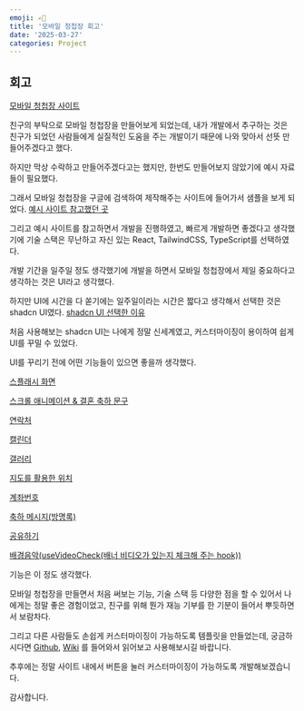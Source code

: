 ```yaml
---
emoji: ✍🏻
title: '모바일 청첩장 회고'
date: '2025-03-27'
categories: Project
---
```


## 회고

[모바일 청첩장 사이트](https://weddinginvitation-mu.vercel.app/)

친구의 부탁으로 모바일 청첩장을 만들어보게 되었는데, 내가 개발에서 추구하는 것은 친구가 되었던 사람들에게 실질적인 도움을 주는 개발이기 때문에 나와 맞아서 선뜻 만들어주겠다고 했다.

하지만 막상 수락하고 만들어주겠다고는 했지만, 한번도 만들어보지 않았기에 예시 자료들이 필요했다.

그래서 모바일 청첩장을 구글에 검색하여 제작해주는 사이트에 들어가서 샘플을 보게 되었다. [예시 사이트 참고했던 곳](https://theirmood.com/)

그리고 예시 사이트를 참고하면서 개발을 진행하였고, 빠르게 개발하면 좋겠다고 생각했기에 기술 스택은 무난하고 자신 있는 React, TailwindCSS, TypeScript를 선택하였다.

개발 기간을 일주일 정도 생각했기에 개발을 하면서 모바일 청첩장에서 제일 중요하다고 생각하는 것은 UI라고 생각했다.

하지만 UI에 시간을 다 쏟기에는 일주일이라는 시간은 짧다고 생각해서 선택한 것은 shadcn UI였다. [shadcn UI 선택한 이유](https://github.com/ssseok/wedding.invitation/wiki/TailwindCSS--&--Shadcn-UI-%EC%82%AC%EC%9A%A9%ED%95%9C-%EC%9D%B4%EC%9C%A0)

처음 사용해보는 shadcn UI는 나에게 정말 신세계였고, 커스터마이징이 용이하여 쉽게 UI를 꾸밀 수 있었다.

UI를 꾸리기 전에 어떤 기능들이 있으면 좋을까 생각했다.

[스플래시 화면](https://github.com/ssseok/wedding.invitation/wiki/%EA%B8%B0%EB%8A%A5-%7C-%EC%8A%A4%ED%94%8C%EB%9E%98%EC%8B%9C-%ED%99%94%EB%A9%B4)

[스크롤 애니메이션 & 결혼 축하 문구](https://github.com/ssseok/wedding.invitation/wiki/%EA%B8%B0%EB%8A%A5-%7C-%EC%8A%A4%ED%81%AC%EB%A1%A4-%EC%95%A0%EB%8B%88%EB%A9%94%EC%9D%B4%EC%85%98-&-%EA%B2%B0%ED%98%BC-%EC%B6%95%ED%95%98-%EB%AC%B8%EA%B5%AC)

[연락처](https://github.com/ssseok/wedding.invitation/wiki/%EA%B8%B0%EB%8A%A5-%7C-%EC%97%B0%EB%9D%BD%EC%B2%98-%ED%99%94%EB%A9%B4)

[캘린더](https://github.com/ssseok/wedding.invitation/wiki/%EA%B8%B0%EB%8A%A5-%7C-%EC%BA%98%EB%A6%B0%EB%8D%94)

[갤러리](https://github.com/ssseok/wedding.invitation/wiki/%EA%B8%B0%EB%8A%A5-%7C-%EA%B0%A4%EB%9F%AC%EB%A6%AC)

[지도를 활용한 위치](https://github.com/ssseok/wedding.invitation/wiki/%EA%B8%B0%EB%8A%A5-%7C-%EC%A7%80%EB%8F%84%EB%A5%BC-%ED%99%9C%EC%9A%A9%ED%95%9C-%EC%9C%84%EC%B9%98)

[계좌번호](https://github.com/ssseok/wedding.invitation/wiki/%EA%B8%B0%EB%8A%A5-%7C-%EA%B3%84%EC%A2%8C%EB%B2%88%ED%98%B8)

[축하 메시지(방명록)](https://github.com/ssseok/wedding.invitation/wiki/%EA%B8%B0%EB%8A%A5-%7C-%EC%B6%95%ED%95%98-%EB%A9%94%EC%8B%9C%EC%A7%80(%EB%B0%A9%EB%AA%85%EB%A1%9D))

[공유하기](https://github.com/ssseok/wedding.invitation/wiki/%EA%B8%B0%EB%8A%A5-%7C-%EA%B3%B5%EC%9C%A0%ED%95%98%EA%B8%B0)

[배경음악(useVideoCheck(배너 비디오가 있는지 체크해 주는 hook))](https://github.com/ssseok/wedding.invitation/wiki/%EA%B8%B0%EB%8A%A5-%7C-%EB%B0%B0%EA%B2%BD%EC%9D%8C%EC%95%85(useVideoCheck-hook))

기능은 이 정도 생각했다.

모바일 청첩장을 만들면서 처음 써보는 기능, 기술 스택 등 다양한 점을 할 수 있어서 나에게는 정말 좋은 경험이었고, 친구를 위해 뭔가 재능 기부를 한 기분이 들어서 뿌듯하면서 보람차다.

그리고 다른 사람들도 손쉽게 커스터마이징이 가능하도록 템플릿을 만들었는데, 궁금하시다면 [Github](https://github.com/ssseok/wedding.invitation), [Wiki](https://github.com/ssseok/wedding.invitation/wiki) 를 들어와서 읽어보고 사용해보시길 바랍니다.

추후에는 정말 사이트 내에서 버튼을 눌러 커스터마이징이 가능하도록 개발해보겠습니다.

감사합니다.


```toc

```
